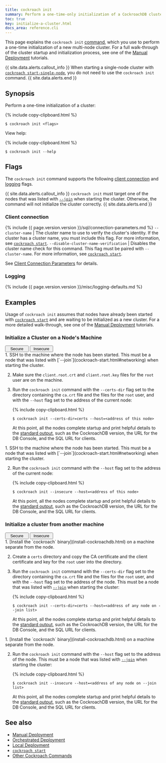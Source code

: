 ```yaml
---
title: cockroach init
summary: Perform a one-time-only initialization of a CockroachDB cluster.
toc: true
key: initialize-a-cluster.html
docs_area: reference.cli
---
```


This page explains the `cockroach init` [command](cockroach-commands.html), which you use to perform a one-time initialization of a new multi-node cluster. For a full walk-through of the cluster startup and initialization process, see one of the [Manual Deployment](manual-deployment.html) tutorials.

{{ site.data.alerts.callout_info }}
When starting a single-node cluster with [`cockroach start-single-node`](cockroach-start-single-node.html), you do not need to use the `cockroach init` command.
{{ site.data.alerts.end }}

## Synopsis

Perform a one-time initialization of a cluster:

{%  include copy-clipboard.html %}
~~~ shell
$ cockroach init <flags>
~~~

View help:

{%  include copy-clipboard.html %}
~~~ shell
$ cockroach init --help
~~~

## Flags

The `cockroach init` command supports the following [client connection](#client-connection) and [logging](#logging) flags.

{{ site.data.alerts.callout_info }}
`cockroach init` must target one of the nodes that was listed with [`--join`](cockroach-start.html#networking) when starting the cluster. Otherwise, the command will not initialize the cluster correctly.
{{ site.data.alerts.end }}

### Client connection

{%  include {{  page.version.version  }}/sql/connection-parameters.md %}
`--cluster-name` | The cluster name to use to verify the cluster's identity. If the cluster has a cluster name, you must include this flag. For more information, see [`cockroach start`](cockroach-start.html#general).
`--disable-cluster-name-verification` | Disables the cluster name check for this command. This flag must be paired with `--cluster-name`. For more information, see [`cockroach start`](cockroach-start.html#general).

See [Client Connection Parameters](connection-parameters.html) for details.

### Logging

{%  include {{  page.version.version  }}/misc/logging-defaults.md %}

## Examples

Usage of `cockroach init` assumes that nodes have already been started with [`cockroach start`](cockroach-start.html) and are waiting to be initialized as a new cluster. For a more detailed walk-through, see one of the [Manual Deployment](manual-deployment.html) tutorials.

### Initialize a Cluster on a Node's Machine

<section class="filters clearfix">
  <button style="width: 15%" class="filter-button" data-scope="secure">Secure</button>
  <button style="width: 15%" class="filter-button" data-scope="insecure">Insecure</button>
</section>

<section class="filter-content" markdown="1" data-scope="secure">
1. SSH to the machine where the node has been started. This must be a node that was listed with [`--join`](cockroach-start.html#networking) when starting the cluster.

2. Make sure the `client.root.crt` and `client.root.key` files for the `root` user are on the machine.

3. Run the `cockroach init` command with the `--certs-dir` flag set to the directory containing the `ca.crt` file and the files for the `root` user, and with the `--host` flag set to the address of the current node:

    {%  include copy-clipboard.html %}
    ~~~ shell
    $ cockroach init --certs-dir=certs --host=<address of this node>
    ~~~

    At this point, all the nodes complete startup and print helpful details to the [standard output](cockroach-start.html#standard-output), such as the CockroachDB version, the URL for the DB Console, and the SQL URL for clients.
</section>

<section class="filter-content" markdown="1" data-scope="insecure">
1. SSH to the machine where the node has been started. This must be a node that was listed with [`--join`](cockroach-start.html#networking) when starting the cluster.

2. Run the `cockroach init` command with the `--host` flag set to the address of the current node:

    {%  include copy-clipboard.html %}
    ~~~ shell
    $ cockroach init --insecure --host=<address of this node>
    ~~~

    At this point, all the nodes complete startup and print helpful details to the [standard output](cockroach-start.html#standard-output), such as the CockroachDB version, the URL for the DB Console, and the SQL URL for clients.
</section>

### Initialize a cluster from another machine

<section class="filters clearfix">
  <button style="width: 15%" class="filter-button" data-scope="secure">Secure</button>
  <button style="width: 15%" class="filter-button" data-scope="insecure">Insecure</button>
</section>

<section class="filter-content" markdown="1" data-scope="secure">
1. [Install the `cockroach` binary](install-cockroachdb.html) on a machine separate from the node.

2. Create a `certs` directory and copy the CA certificate and the client certificate and key for the `root` user into the directory.

3. Run the `cockroach init` command with the `--certs-dir` flag set to the directory containing the `ca.crt` file and the files for the `root` user, and with the `--host` flag set to the address of the node. This must be a node that was listed with [`--join`](cockroach-start.html#networking) when starting the cluster:

    {%  include copy-clipboard.html %}
    ~~~ shell
    $ cockroach init --certs-dir=certs --host=<address of any node on --join list>
    ~~~

    At this point, all the nodes complete startup and print helpful details to the [standard output](cockroach-start.html#standard-output), such as the CockroachDB version, the URL for the DB Console, and the SQL URL for clients.
</section>

<section class="filter-content" markdown="1" data-scope="insecure">
1. [Install the `cockroach` binary](install-cockroachdb.html) on a machine separate from the node.

2. Run the `cockroach init` command with the `--host` flag set to the address of the node. This must be a node that was listed with [`--join`](cockroach-start.html#networking) when starting the cluster:

    {%  include copy-clipboard.html %}
    ~~~ shell
    $ cockroach init --insecure --host=<address of any node on --join list>
    ~~~

    At this point, all the nodes complete startup and print helpful details to the [standard output](cockroach-start.html#standard-output), such as the CockroachDB version, the URL for the DB Console, and the SQL URL for clients.
</section>

## See also

- [Manual Deployment](manual-deployment.html)
- [Orchestrated Deployment](orchestration.html)
- [Local Deployment](start-a-local-cluster.html)
- [`cockroach start`](cockroach-start.html)
- [Other Cockroach Commands](cockroach-commands.html)

